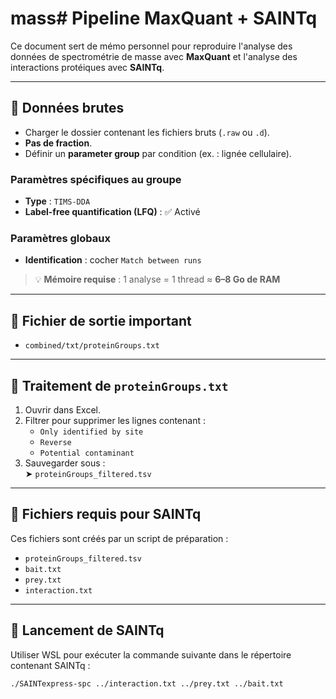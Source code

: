 # mass# Pipeline MaxQuant + SAINTq

Ce document sert de mémo personnel pour reproduire l'analyse des données de spectrométrie de masse avec **MaxQuant** et l'analyse des interactions protéiques avec **SAINTq**.

---

## 🧪 Données brutes

- Charger le dossier contenant les fichiers bruts (`.raw` ou `.d`).
- **Pas de fraction**.
- Définir un **parameter group** par condition (ex. : lignée cellulaire).

### Paramètres spécifiques au groupe

- **Type** : `TIMS-DDA`
- **Label-free quantification (LFQ)** : ✅ Activé

### Paramètres globaux

- **Identification** : cocher `Match between runs`

> 💡 **Mémoire requise** : 1 analyse = 1 thread ≈ **6–8 Go de RAM**

---

## 📂 Fichier de sortie important

- `combined/txt/proteinGroups.txt`

---

## 🧼 Traitement de `proteinGroups.txt`

1. Ouvrir dans Excel.
2. Filtrer pour supprimer les lignes contenant :
   - `Only identified by site`
   - `Reverse`
   - `Potential contaminant`
3. Sauvegarder sous :  
   ➤ `proteinGroups_filtered.tsv`

---

## 🧰 Fichiers requis pour SAINTq

Ces fichiers sont créés par un script de préparation :

- `proteinGroups_filtered.tsv`  
- `bait.txt`
- `prey.txt`
- `interaction.txt`

---

## 🚀 Lancement de SAINTq

Utiliser WSL pour exécuter la commande suivante dans le répertoire contenant SAINTq :

```bash
./SAINTexpress-spc ../interaction.txt ../prey.txt ../bait.txt
